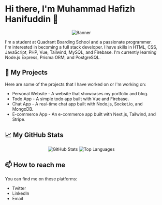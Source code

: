 # Hi there, I'm Muhammad Hafizh Hanifuddin 👋

<p align="center">
  <img src="https://github.com/muhammadhafizh/muhammadhafizh/blob/main/banner.png" alt="Banner">
</p>

I'm a student at Quadrant Boarding School and a passionate programmer. I'm interested in becoming a full stack developer. I have skills in HTML, CSS, JavaScript, PHP, Vue, Tailwind, MySQL, and Firebase. I'm currently learning Node.js Express, Prisma ORM, and PostgreSQL.

## 🚀 My Projects

Here are some of the projects that I have worked on or I'm working on:

- Personal Website - A website that showcases my portfolio and blog.
- Todo App - A simple todo app built with Vue and Firebase.
- Chat App - A real-time chat app built with Node.js, Socket.io, and MongoDB.
- E-commerce App - An e-commerce app built with Next.js, Tailwind, and Stripe.

## 📈 My GitHub Stats

<p align="center">
  <img src="https://github-readme-stats.vercel.app/api?username=hapishanipudin&show_icons=true&theme=dark" alt="GitHub Stats">
  <img src="https://github-readme-stats.vercel.app/api/top-langs/?username=hapishanipudin&layout=compact&theme=dark" alt="Top Languages">
</p>

## 📫 How to reach me

You can find me on these platforms:

- Twitter
- LinkedIn
- Email
